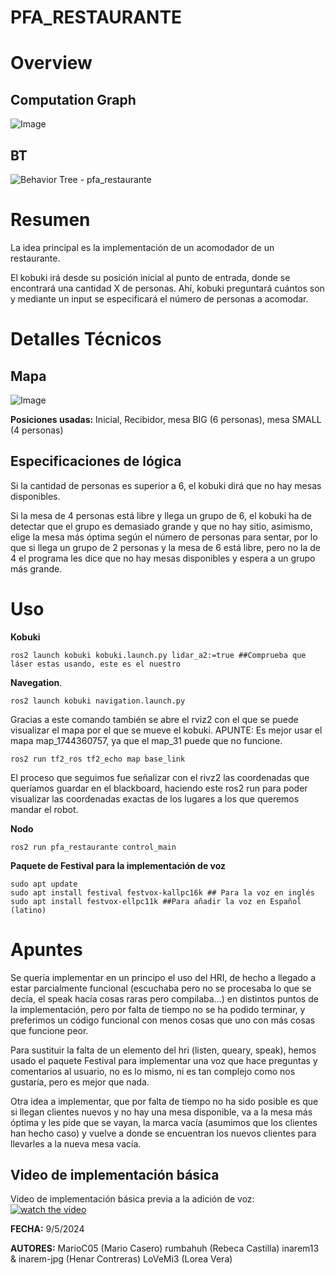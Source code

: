 # PFA_RESTAURANTE

# Overview

## Computation Graph

![Image](https://github.com/user-attachments/assets/0b500ea4-316d-423c-924f-889c476a158d)

## BT
![Behavior Tree - pfa_restaurante](https://github.com/user-attachments/assets/de32e57e-c2a3-4e81-a0c0-c7a06d4b0fbc)

# Resumen
La idea principal es la implementación de un acomodador de un restaurante.

El kobuki irá desde su posición inicial al punto de entrada, donde se encontrará una cantidad
X de personas. Ahí, kobuki preguntará cuántos son y mediante un input se especificará 
el número de personas a acomodar.

# Detalles Técnicos

## Mapa

![Image](https://github.com/user-attachments/assets/83baf1ba-ca17-4155-97d0-60e503555a83)

**Posiciones usadas:** Inicial, Recibidor, mesa BIG (6 personas), mesa SMALL (4 personas)

## Especificaciones de lógica

Si la cantidad de personas es superior a 6, el kobuki dirá que no hay
mesas disponibles.

Si la mesa de 4 personas está libre y llega un grupo de 6, el kobuki ha de 
detectar que el grupo es demasiado grande y que no hay sitio, asimismo, elige la
mesa más óptima según el número de personas para sentar, por lo que si llega un
grupo de 2 personas y la mesa de 6 está libre, pero no la de 4 el programa les 
dice que no hay mesas disponibles y espera a un grupo más grande.


# Uso

**Kobuki**
```
ros2 launch kobuki kobuki.launch.py lidar_a2:=true ##Comprueba que láser estas usando, este es el nuestro
```

**Navegation**.
```
ros2 launch kobuki navigation.launch.py
```
Gracias a este comando también se abre el rviz2 con el que se puede visualizar el mapa por el que se mueve el kobuki.
APUNTE: Es mejor usar el mapa map_1744360757, ya que el map_31 puede que no funcione.
```
ros2 run tf2_ros tf2_echo map base_link
```
El proceso que seguimos fue señalizar con el rivz2 las coordenadas que queríamos guardar en el blackboard, haciendo este ros2 run para poder visualizar las coordenadas exactas de los lugares a los que queremos mandar el robot.

**Nodo**
```
ros2 run pfa_restaurante control_main
```

**Paquete de Festival para la implementación de voz**
```
sudo apt update
sudo apt install festival festvox-kallpc16k ## Para la voz en inglés
sudo apt install festvox-ellpc11k ##Para añadir la voz en Español (latino)
```

# Apuntes

Se quería implementar en un principo el uso del HRI, de hecho a llegado a estar
parcialmente funcional (escuchaba pero no se procesaba lo que se decía, el
speak hacía cosas raras pero compilaba...) en distintos puntos de la implementación,
pero por falta de tiempo no se ha podido terminar, y preferimos un código 
funcional con menos cosas que uno con más cosas que funcione peor.

Para sustituir la falta de un elemento del hri (listen, queary, speak), hemos 
usado el paquete Festival para implementar una voz que hace preguntas y comentarios
al usuario, no es lo mismo, ni es tan complejo como nos gustaría, pero es mejor
que nada.

Otra idea a implementar, que por falta de tiempo no ha sido posible es que si 
llegan clientes nuevos y no hay una mesa disponible, va a la mesa más óptima 
y les pide que se vayan, la marca vacía (asumimos que los clientes han hecho caso) 
y vuelve a donde se encuentran los nuevos clientes para llevarles a la nueva mesa vacía.


## Video de implementación básica
Video de implementación básica previa a la adición de voz: 
[![watch the video](https://github.com/rumbahuh/proyecto-final-arqui-rumbacorp/edit/main/p3.jpg)](https://www.youtube.com/watch?v=4J1Ffc5u-C8)


**FECHA:** 9/5/2024 

**AUTORES:**
  MarioC05 (Mario Casero)
  rumbahuh (Rebeca Castilla)
  inarem13 & inarem-jpg (Henar Contreras)
  LoVeMi3 (Lorea Vera)
